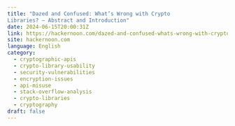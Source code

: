 ```yaml
---
title: "Dazed and Confused: What’s Wrong with Crypto
Libraries? — Abstract and Introduction"
date: 2024-06-15T20:00:31Z
link: https://hackernoon.com/dazed-and-confused-whats-wrong-with-crypto-libraries-abstract-and-introduction?source=rss&utm_medium=RSS&utm_source=news.12bit.vn
site: hackernoon.com
language: English
category:
  - cryptographic-apis
  - crypto-library-usability
  - security-vulnerabilities
  - encryption-issues
  - api-misuse
  - stack-overflow-analysis
  - crypto-libraries
  - cryptography
draft: false
---
```

